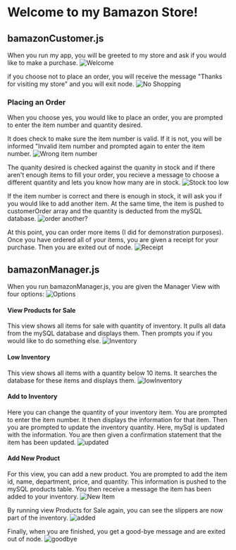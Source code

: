 # Welcome to my Bamazon Store!

## bamazonCustomer.js
 When you run my app, you will be greeted to my store and ask if you would like to make a purchase.
![Welcome](./read-me/welcome.PNG)

if you choose not to place an order, you will receive the message "Thanks for visiting my store" and you will exit node.
![No Shopping](./read-me/noShopping.PNG)

### Placing an Order
When you choose yes, you would like to place an order, you are prompted to enter the item number and quantity desired.  

It does check to make sure the item number is valid.  If it is not, you will be informed "Invalid item number and prompted again to enter the item number.
![Wrong item number](./read-me/wrongItem.PNG)

The quanity desired is checked against the quanity in stock and if there aren't enough items to fill your order, you recieve a message to choose a different quantity and lets you know how many are in stock.
![Stock too low](./read-me/notEnough.PNG)

If the item number is correct and there is enough in stock, it will ask you if you would like to add another item.  At the same time, the item is pushed to customerOrder array and the quantity is deducted from the mySQL database.
![order another?](./read-me/anotherItem.PNG)

At this point, you can order more items (I did for demonstration purposes).  Once you have ordered all of your items, you are given a receipt for your purchase. Then you are exited out of node.
![Receipt](./read-me/receipt.PNG)

## bamazonManager.js
When you run bamazonManager.js, you are given the Manager View with four options: 
![Options](./read-me/manager.PNG)

#### View Products for Sale
This view shows all items for sale with quantity of inventory. It pulls all data from the mySQL database and displays them. Then prompts you if you would like to do something else.
![Inventory](./read-me/inventory.PNG)

#### Low Inventory
This view shows all items with a quantity below 10 items. It searches the database for these items and displays them.
![lowInventory](./read-me/lowInventory.PNG)

#### Add to Inventory
Here you can change the quantity of your inventory item.  You are prompted to enter the item number.  It then displays the information for that item.  Then you are prompted to update the inventory quantity.  Here, mySql is updated with the information. You are then given a confirmation statement that the item has been updated.
![updated](./read-me/update.PNG)

#### Add New Product
For this view, you can add a new product.  You are prompted to add the item id, name, department, price, and quantity.  This information is pushed to the mySQL products table. You then receive a message the item has been added to your inventory.
![New Item](./read-me/newItem.PNG)

By running view Products for Sale again, you can see the slippers are now part of the inventory.
![added](./read-me/added.PNG)

Finally, when you are finished, you get a good-bye message and are exited out of node.
![goodbye](./read-me/goodbye.PNG)
